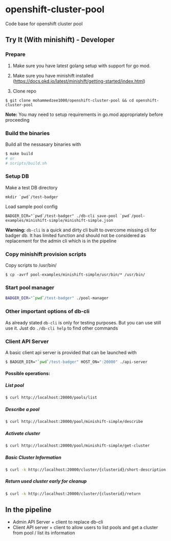# openshift-cluster-pool
Code base for openshift cluster pool

## Try It (With minishift) - Developer

### Prepare

1. Make sure you have latest golang setup with support for go mod.

1. Make sure you have minishift installed (https://docs.okd.io/latest/minishift/getting-started/index.html)

1. Clone repo
```
$ git clone mohammedzee1000/openshift-cluster-pool && cd openshift-cluster-pool
```

**Note:** You may need to setup requirements in go.mod appropriately before proceeding

### Build the binaries

Build all the nessasary binaries with 

```bash
$ make build
# or
# scripts/build.sh
```

### Setup DB

Make a test DB directory
```
mkdir `pwd`/test-badger
```
Load sample pool config

```
BADGER_DIR="`pwd`/test-badger" ./db-cli save-pool `pwd`/pool-examples/minishift-simple/minishift-simple.json
```

**Warning:** `db-cli` is a quick and dirty cli built to overcome missing cli for badger db.
It has limited function and should not be considered as replacement for the admin cli
which is in the pipeline

### Copy minishift provision scripts

Copy scripts to /usr/bin/
```
$ cp -avrf pool-examples/minishift-simple/usr/bin/* /usr/bin/
```

### Start pool manager

```bash
BADGER_DIR="`pwd`/test-badger" ./pool-manager
```

### Other important options of db-cli

As already stated `db-cli` is only for testing purposes. But you can use still use it.
Just do `./db-cli help` to find other commands

### Client API Server

A basic client api server is provided that can be launched with

```bash
$ BADGER_DIR="`pwd`/test-badger" HOST_ON=":20000" ./api-server
```

#### Possible operations:

##### List pool
 
 ```bash
$ curl http://localhost:20000/pools/list
```

##### Describe a pool

```bash
$ curl http://localhost:20000/pool/minishift-simple/describe
```

##### Activate cluster

```bash
$ curl http://localhost:20000/pool/minishift-simple/get-cluster
```

##### Basic Cluster Information

```bash
$ curl -k http://localhost:20000/cluster/{clusterid}/short-description
```

##### Return used cluster early for cleanup

```bash
$ curl -k http://localhost:20000/cluster/{clusterid}/return
```

## In the pipeline
 - Admin API Server + client to replace db-cli
 - Client API server + client to allow users to list pools and get a cluster from pool / list its information
